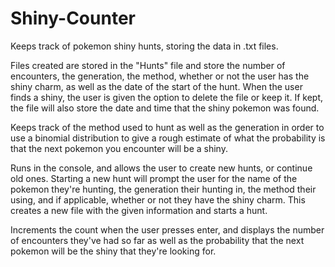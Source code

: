 # Shiny-Counter
Keeps track of pokemon shiny hunts, storing the data in .txt files.

Files created are stored in the "Hunts" file and store the number of encounters, the generation, the method, whether or not the user has 
the shiny charm, as well as the date of the start of the hunt.
When the user finds a shiny, the user is given the option to delete the file or keep it. If kept, the file will also store the date
and time that the shiny pokemon was found.

Keeps track of the method used to hunt as well as the generation in order to use a binomial distribution to give a rough estimate of what 
the probability is that the next pokemon you encounter will be a shiny.

Runs in the console, and allows the user to create new hunts, or continue old ones.
Starting a new hunt will prompt the user for the name of the pokemon they're hunting, the generation their hunting in, the method their
using, and if applicable, whether or not they have the shiny charm. This creates a new file with the given information and starts a hunt.

Increments the count when the user presses enter, and displays the number of encounters they've had so far as well as the probability that
the next pokemon will be the shiny that they're looking for.
